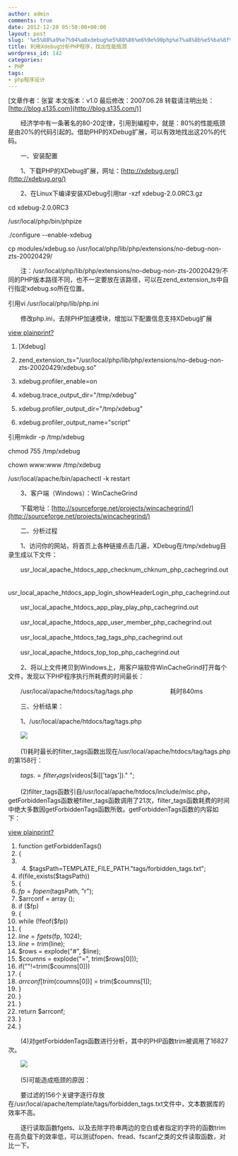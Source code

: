 ```yaml
---
author: admin
comments: true
date: 2012-12-28 05:50:00+00:00
layout: post
slug: '%e5%88%a9%e7%94%a8xdebug%e5%88%86%e6%9e%90php%e7%a8%8b%e5%ba%8f%ef%bc%8c%e6%89%be%e5%87%ba%e6%80%a7%e8%83%bd%e7%93%b6%e9%a2%88'
title: 利用Xdebug分析PHP程序，找出性能瓶颈
wordpress_id: 142
categories:
- PHP
tags:
- php程序设计
---
```




[文章作者：张宴 本文版本：v1.0 最后修改：2007.06.28 转载请注明出处：[http://blog.s135.com](http://blog.s135.com/)]  

  

　　经济学中有一条著名的80-20定律，引用到编程中，就是：80%的性能瓶颈是由20%的代码引起的。借助PHP的XDebug扩展，可以有效地找出这20%的代码。  

  

　　一、安装配置  

　　1、下载PHP的XDebug扩展，网址：[http://xdebug.org/](http://xdebug.org/)  

  

　　2、在Linux下编译安装XDebug引用tar -xzf xdebug-2.0.0RC3.gz  

cd xdebug-2.0.0RC3  

/usr/local/php/bin/phpize  

./configure --enable-xdebug  

cp modules/xdebug.so /usr/local/php/lib/php/extensions/no-debug-non-zts-20020429/  

　　注：/usr/local/php/lib/php/extensions/no-debug-non-zts-20020429/不同的PHP版本路径不同，也不一定要放在该路径，可以在zend_extension_ts中自行指定xdebug.so所在位置。  

  

引用vi /usr/local/php/lib/php.ini  

　　修改php.ini，去除PHP加速模块，增加以下配置信息支持XDebug扩展  

[view plain](http://blog.s135.com/#)[print](http://blog.s135.com/#)[?](http://blog.s135.com/#)




  1. [Xdebug] 
  2. zend_extension_ts="/usr/local/php/lib/php/extensions/no-debug-non-zts-20020429/xdebug.so"

  3. xdebug.profiler_enable=on 
  4. xdebug.trace_output_dir="/tmp/xdebug"
  5. xdebug.profiler_output_dir="/tmp/xdebug"
  6. xdebug.profiler_output_name="script"

  

引用mkdir -p /tmp/xdebug  

chmod 755 /tmp/xdebug  

chown www:www /tmp/xdebug  

/usr/local/apache/bin/apachectl -k restart  

  

　　3、客户端（Windows）：WinCacheGrind  

　　下载地址：[http://sourceforge.net/projects/wincachegrind/](http://sourceforge.net/projects/wincachegrind/)  

  

　　二、分析过程  

　　1、访问你的网站，将首页上各种链接点击几遍，XDebug在/tmp/xdebug目录生成以下文件：  

　　usr_local_apache_htdocs_app_checknum_chknum_php_cachegrind.out  

　　usr_local_apache_htdocs_app_login_showHeaderLogin_php_cachegrind.out  

　　usr_local_apache_htdocs_app_play_play_php_cachegrind.out  

　　usr_local_apache_htdocs_app_user_member_php_cachegrind.out  

　　usr_local_apache_htdocs_tag_tags_php_cachegrind.out  

　　usr_local_apache_htdocs_top_top_php_cachegrind.out  

  

　　2、将以上文件拷贝到Windows上，用客户端软件WinCacheGrind打开每个文件，发现以下PHP程序执行所耗费的时间最长：  

　　/usr/local/apache/htdocs/tag/tags.php　　　　　　耗时840ms  

  

　　三、分析结果：  

　　1、/usr/local/apache/htdocs/tag/tags.php  

  

　　[![](http://akmumu-wordpress.stor.sinaapp.com/wp-content/uploads/pic/other_site/blog_s135_xdebug1.gif)](http://akmumu-wordpress.stor.sinaapp.com/wp-content/uploads/pic/other_site/blog_s135_xdebug1.gif)  

  

　　(1)耗时最长的filter_tags函数出现在/usr/local/apache/htdocs/tag/tags.php的第158行：  

　　$tags .= filter_tags($videos[$i]['tags'])." ";  

  

　　(2)filter_tags函数引自/usr/local/apache/htdocs/include/misc.php，getForbiddenTags函数被filter_tags函数调用了21次，filter_tags函数耗费的时间中绝大多数因getForbiddenTags函数所致。getForbiddenTags函数的内容如下：  

[view plain](http://blog.s135.com/#)[print](http://blog.s135.com/#)[?](http://blog.s135.com/#)




  1. function getForbiddenTags() 
  2. { 
  3.   4. $tagsPath=TEMPLATE_FILE_PATH."tags/forbidden_tags.txt"; 
  5. if(file_exists($tagsPath)) 
  6. { 
  7. $fp = fopen($tagsPath, "r"); 
  8. $arrconf = array (); 
  9. if ($fp) 
  10. { 
  11. while (!feof($fp)) 
  12. { 
  13. $line = fgets($fp, 1024); 
  14. $line = trim($line); 
  15. $rows = explode("#", $line); 
  16. $coumns = explode("=", trim($rows[0])); 
  17. if(""!=trim($coumns[0])) 
  18. { 
  19. $arrconf[trim($coumns[0])] = trim($coumns[1]); 
  20. } 
  21. } 
  22. } 
  23. return $arrconf; 
  24. } 
  25. } 

  

　　(4)对getForbiddenTags函数进行分析，其中的PHP函数trim被调用了16827次。  

　　[![](http://akmumu-wordpress.stor.sinaapp.com/wp-content/uploads/pic/other_site/blog_s135_xdebug2.gif)](http://akmumu-wordpress.stor.sinaapp.com/wp-content/uploads/pic/other_site/blog_s135_xdebug2.gif)  

  

　　(5)可能造成瓶颈的原因：  

　　要过滤的156个关键字逐行存放在/usr/local/apache/template/tags/forbidden_tags.txt文件中，文本数据库的效率不高。  

　　逐行读取函数fgets、以及去除字符串两边的空白或者指定的字符的函数trim在高负载下的效率低，可以测试fopen、fread、fscanf之类的文件读取函数，对比一下。



